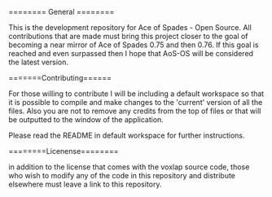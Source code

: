 ======== General ========

This is the development repository for Ace of Spades - Open Source. All contributions that are made must bring this project closer to the goal of becoming a near mirror of Ace of Spades 0.75 and then 0.76. If this goal is reached and even surpassed then I hope that AoS-OS will be considered the latest version.

=======Contributing======

For those willing to contribute I will be including a default workspace so that it is possible to compile and make changes to the 'current' version of all the files. Also you are not to remove any credits from the top of files or that will be outputted to the window of the application.

Please read the README in default workspace for further instructions.

========Licenense========

in addition to the license that comes with the voxlap source code, those who wish to modify any of the code in this repository and distribute elsewhere must leave a link to this repository.
